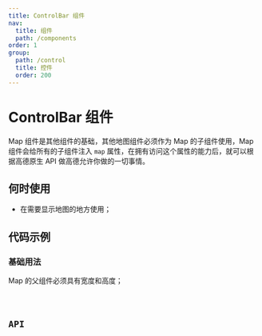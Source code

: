 ```yaml
---
title: ControlBar 组件
nav:
  title: 组件
  path: /components
order: 1
group:
  path: /control
  title: 控件
  order: 200
---
```


# ControlBar 组件

Map 组件是其他组件的基础，其他地图组件必须作为 Map 的子组件使用，Map 组件会给所有的子组件注入 `map` 属性，在拥有访问这个属性的能力后，就可以根据高德原生 API 做高德允许你做的一切事情。

## 何时使用

-  在需要显示地图的地方使用；

## 代码示例

### 基础用法

Map 的父组件必须具有宽度和高度；

<code src="./demo/demo-01.tsx" />

## API
